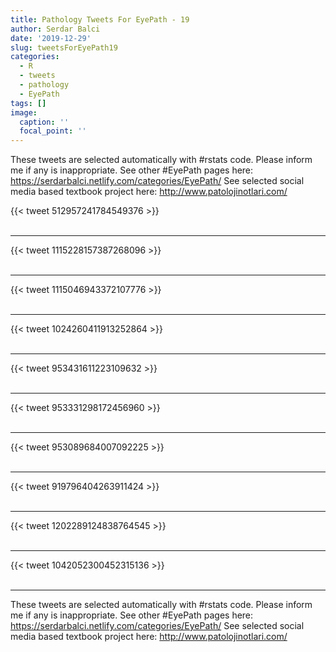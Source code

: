 ```yaml
---
title: Pathology Tweets For EyePath - 19
author: Serdar Balci
date: '2019-12-29'
slug: tweetsForEyePath19
categories:
  - R
  - tweets
  - pathology
  - EyePath
tags: []
image:
  caption: ''
  focal_point: ''
---
```



These tweets are selected automatically with #rstats code. Please inform me if any is inappropriate.
See other #EyePath pages here: https://serdarbalci.netlify.com/categories/EyePath/ 
See selected social media based textbook project here: http://www.patolojinotlari.com/

{{< tweet 512957241784549376 >}}
<br>
<br>
<hr>
{{< tweet 1115228157387268096 >}}
<br>
<br>
<hr>
{{< tweet 1115046943372107776 >}}
<br>
<br>
<hr>
{{< tweet 1024260411913252864 >}}
<br>
<br>
<hr>
{{< tweet 953431611223109632 >}}
<br>
<br>
<hr>
{{< tweet 953331298172456960 >}}
<br>
<br>
<hr>
{{< tweet 953089684007092225 >}}
<br>
<br>
<hr>
{{< tweet 919796404263911424 >}}
<br>
<br>
<hr>
{{< tweet 1202289124838764545 >}}
<br>
<br>
<hr>
{{< tweet 1042052300452315136 >}}
<br>
<br>
<hr>


These tweets are selected automatically with #rstats code. Please inform me if any is inappropriate.
See other #EyePath pages here: https://serdarbalci.netlify.com/categories/EyePath/ 
See selected social media based textbook project here: http://www.patolojinotlari.com/
